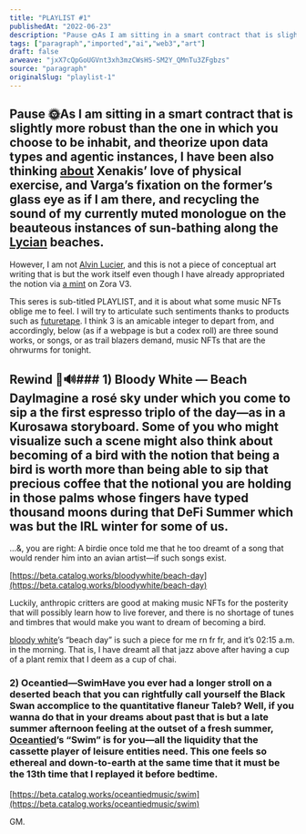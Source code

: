 ```yaml
---
title: "PLAYLIST #1"
publishedAt: "2022-06-23"
description: "Pause 🌞As I am sitting in a smart contract that is slightly more robust than the one in which you choose to be inhabit, and theorize upon data types......"
tags: ["paragraph","imported","ai","web3","art"]
draft: false
arweave: "jxX7cQpGoUGVnt3xh3mzCWsHS-SM2Y_QMnTu3ZFgbzs"
source: "paragraph"
originalSlug: "playlist-1"
---
```


## Pause 🌞As I am sitting in a smart contract that is slightly more robust than the one in which you choose to be inhabit, and theorize upon data types and agentic instances, I have been also thinking [about](https://www.amazon.com/Conversations-Iannis-Xenakis-Various-Varga/dp/0571179592) Xenakis’ love of physical exercise, and Varga’s fixation on the former’s glass eye as if I am there, and recycling the sound of my currently muted monologue on the beauteous instances of sun-bathing along the [Lycian](https://media.istockphoto.com/photos/aereal-view-of-an-untouched-patara-beach-in-antalyaturkey-picture-id1282840953?k=20&m=1282840953&s=612x612&w=0&h=0LTQpld76AMoroT5CDca4zID2BY1bxUDY02xR61zAJk=) beaches.

However, I am not [Alvin Lucier](https://www.documenta14.de/en/artists/5877/alvin-lucier), and this is not a piece of conceptual art writing that is but the work itself even though I have already appropriated the notion via [a mint](https://zora.co/collections/zora/17419) on Zora V3.

This seres is sub-titled PLAYLIST, and it is about what some music NFTs oblige me to feel. I will try to articulate such sentiments thanks to products such as [futuretape](https://futuretape.xyz/). I think 3 is an amicable integer to depart from, and accordingly, below (as if a webpage is but a codex roll) are three sound works, or songs, or as trail blazers demand, music NFTs that are the ohrwurms for tonight.

## Rewind 🌴🔊### 1) Bloody White — Beach DayImagine a rosé sky under which you come to sip a the first espresso triplo of the day—as in a Kurosawa storyboard. Some of you who might visualize such a scene might also think about becoming of a bird with the notion that being a bird is worth more than being able to sip that precious coffee that the notional you are holding in those palms whose fingers have typed thousand moons during that DeFi Summer which was but the IRL winter for some of us.

…&, you are right: A birdie once told me that he too dreamt of a song that would render him into an avian artist—if such songs exist.

[https://beta.catalog.works/bloodywhite/beach-day](https://beta.catalog.works/bloodywhite/beach-day)

Luckily, anthropic critters are good at making music NFTs for the posterity that will possibly learn how to live forever, and there is no shortage of tunes and timbres that would make you want to dream of becoming a bird.

[bloody white](https://twitter.com/bloodywhxte)’s “beach day” is such a piece for me rn fr fr, and it’s 02:15 a.m. in the morning. That is, I have dreamt all that jazz above after having a cup of a plant remix that I deem as a cup of chai.

### 2) Oceantied—SwimHave you ever had a longer stroll on a deserted beach that you can rightfully call yourself the Black Swan accomplice to the quantitative flaneur Taleb? Well, if you wanna do that in your dreams about past that is but a late summer afternoon feeling at the outset of a fresh summer, [Oceantied](https://twitter.com/oceantiedmusic)’s “Swim” is for you—all the liquidity that the cassette player of leisure entities need. This one feels so ethereal and down-to-earth at the same time that it must be the 13th time that I replayed it before bedtime.

[https://beta.catalog.works/oceantiedmusic/swim](https://beta.catalog.works/oceantiedmusic/swim)

GM.